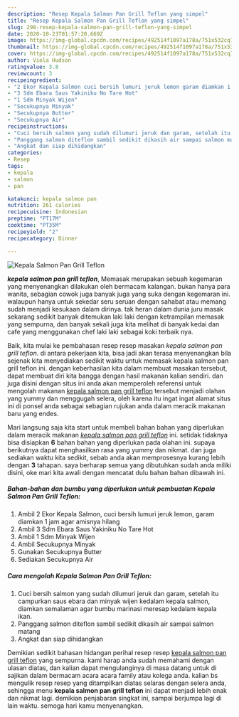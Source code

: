 ```yaml
---
description: "Resep Kepala Salmon Pan Grill Teflon yang simpel"
title: "Resep Kepala Salmon Pan Grill Teflon yang simpel"
slug: 298-resep-kepala-salmon-pan-grill-teflon-yang-simpel
date: 2020-10-23T01:57:20.669Z
image: https://img-global.cpcdn.com/recipes/492514f1097a178a/751x532cq70/kepala-salmon-pan-grill-teflon-foto-resep-utama.jpg
thumbnail: https://img-global.cpcdn.com/recipes/492514f1097a178a/751x532cq70/kepala-salmon-pan-grill-teflon-foto-resep-utama.jpg
cover: https://img-global.cpcdn.com/recipes/492514f1097a178a/751x532cq70/kepala-salmon-pan-grill-teflon-foto-resep-utama.jpg
author: Viola Hudson
ratingvalue: 3.8
reviewcount: 3
recipeingredient:
- "2 Ekor Kepala Salmon cuci bersih lumuri jeruk lemon garam diamkan 1 jam agar amisnya hilang"
- "3 Sdm Ebara Saus Yakiniku No Tare Hot"
- "1 Sdm Minyak Wijen"
- "Secukupnya Minyak"
- "Secukupnya Butter"
- "Secukupnya Air"
recipeinstructions:
- "Cuci bersih salmon yang sudah dilumuri jeruk dan garam, setelah itu campurkan saus ebara dan minyak wijen kedalam kepala salmon, diamkan semalaman agar bumbu marinasi meresap kedalam kepala ikan."
- "Panggang salmon diteflon sambil sedikit dikasih air sampai salmon matang"
- "Angkat dan siap dihidangkan"
categories:
- Resep
tags:
- kepala
- salmon
- pan

katakunci: kepala salmon pan 
nutrition: 261 calories
recipecuisine: Indonesian
preptime: "PT17M"
cooktime: "PT35M"
recipeyield: "2"
recipecategory: Dinner

---
```



![Kepala Salmon Pan Grill Teflon](https://img-global.cpcdn.com/recipes/492514f1097a178a/751x532cq70/kepala-salmon-pan-grill-teflon-foto-resep-utama.jpg)

<b><i>kepala salmon pan grill teflon</i></b>, Memasak merupakan sebuah kegemaran yang menyenangkan dilakukan oleh bermacam kalangan. bukan hanya para wanita, sebagian cowok juga banyak juga yang suka dengan kegemaran ini. walaupun hanya untuk sekedar seru seruan dengan sahabat atau memang sudah menjadi kesukaan dalam dirinya. tak heran dalam dunia juru masak sekarang sedikit banyak ditemukan laki laki dengan ketrampilan memasak yang sempurna, dan banyak sekali juga kita melihat di banyak kedai dan cafe yang menggunakan chef laki laki sebagai koki terbaik nya.

Baik, kita mulai ke pembahasan resep resep masakan <i>kepala salmon pan grill teflon</i>. di antara pekerjaan kita, bisa jadi akan terasa menyenangkan bila sejenak kita menyediakan sedikit waktu untuk memasak kepala salmon pan grill teflon ini. dengan keberhasilan kita dalam membuat masakan tersebut, dapat membuat diri kita bangga dengan hasil makanan kalian sendiri. dan juga disini dengan situs ini anda akan memperoleh referensi untuk mengolah makanan <u>kepala salmon pan grill teflon</u> tersebut menjadi olahan yang yummy dan menggugah selera, oleh karena itu ingat ingat alamat situs ini di ponsel anda sebagai sebagian rujukan anda dalam meracik makanan baru yang endes.




Mari langsung saja kita start untuk membeli bahan bahan yang diperlukan dalam meracik makanan <u><i>kepala salmon pan grill teflon</i></u> ini. setidak tidaknya bisa disiapkan <b>6</b> bahan bahan yang diperlukan pada olahan ini. supaya berikutnya dapat menghasilkan rasa yang yummy dan nikmat. dan juga sediakan waktu kita sedikit, sebab anda akan memprosesnya kurang lebih dengan <b>3</b> tahapan. saya berharap semua yang dibutuhkan sudah anda miliki disini, oke mari kita awali dengan mencatat dulu bahan bahan dibawah ini.

<!--inarticleads1-->

##### Bahan-bahan dan bumbu yang diperlukan untuk pembuatan Kepala Salmon Pan Grill Teflon:

1. Ambil 2 Ekor Kepala Salmon, cuci bersih lumuri jeruk lemon, garam diamkan 1 jam agar amisnya hilang
1. Ambil 3 Sdm Ebara Saus Yakiniku No Tare Hot
1. Ambil 1 Sdm Minyak Wijen
1. Ambil Secukupnya Minyak
1. Gunakan Secukupnya Butter
1. Sediakan Secukupnya Air




<!--inarticleads2-->

##### Cara mengolah Kepala Salmon Pan Grill Teflon:

1. Cuci bersih salmon yang sudah dilumuri jeruk dan garam, setelah itu campurkan saus ebara dan minyak wijen kedalam kepala salmon, diamkan semalaman agar bumbu marinasi meresap kedalam kepala ikan.
1. Panggang salmon diteflon sambil sedikit dikasih air sampai salmon matang
1. Angkat dan siap dihidangkan




Demikian sedikit bahasan hidangan perihal resep resep <u>kepala salmon pan grill teflon</u> yang sempurna. kami harap anda sudah memahami dengan ulasan diatas, dan kalian dapat mengulanginya di masa datang untuk di sajikan dalam bermacam acara acara family atau kolega anda. kalian bs mengulik resep resep yang ditampilkan diatas selaras dengan selera anda, sehingga menu <b>kepala salmon pan grill teflon</b> ini dapat menjadi lebih enak dan nikmat lagi. demikian penjabaran singkat ini, sampai berjumpa lagi di lain waktu. semoga hari kamu menyenangkan.
